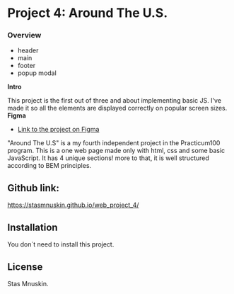 # Project 4: Around The U.S.

### Overview

* header
* main
* footer
* popup modal

**Intro**

This project is the first out of three and about implementing basic JS. I've made it so all the elements are displayed correctly on popular screen sizes. 
**Figma**

* [Link to the project on Figma](https://www.figma.com/file/SurN1jaeEQIhuZEDMhmWWf/Sprint-4%3A-Around-The-U.S.-%7C-desktop-%2B-mobile?node-id=1%3A327)


"Around The U.S" is a my fourth independent project in the Practicum100 program. This is a one web page made only with html, css and some basic JavaScript.
It has 4 unique sections!
more to that, it is well structured according to BEM principles. 

## Github link:
https://stasmnuskin.github.io/web_project_4/
## Installation
You don`t need to install this project.

## License
Stas Mnuskin.

